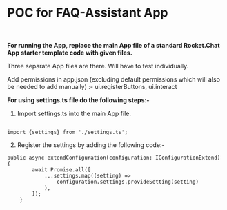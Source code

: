 # POC for FAQ-Assistant App
<br>

**For running the App, replace the main App file of a standard Rocket.Chat App starter template code with given files.**

Three separate App files are there. Will have to test individually.

Add permissions in app.json (excluding default permissions which will also be needed to add manually) :- ui.registerButtons, ui.interact

**For using settings.ts file do the following steps:-**
1. Import settings.ts into the main App file.
```

import {settings} from './settings.ts';

```
2. Register the settings by adding the following code:-
```
public async extendConfiguration(configuration: IConfigurationExtend) {
        await Promise.all([
            ...settings.map((setting) =>
                configuration.settings.provideSetting(setting)
            ),
        ]);
    }
```
